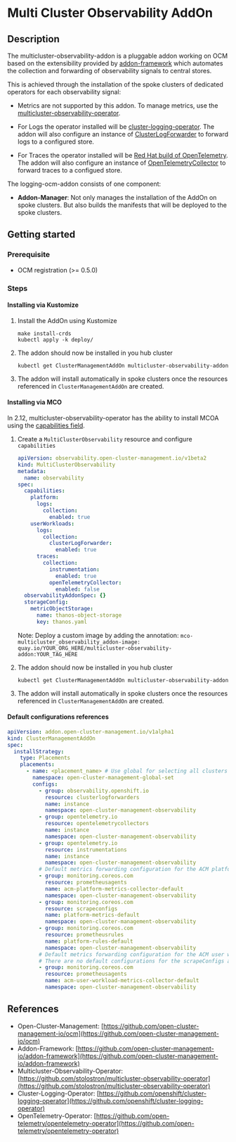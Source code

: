 # Multi Cluster Observability AddOn

## Description

The multicluster-observability-addon is a pluggable addon working on OCM
based on the extensibility provided by
[addon-framework](https://github.com/open-cluster-management-io/addon-framework)
which automates the collection and forwarding of observability signals to central stores.

This is achieved through the installation of the spoke clusters of dedicated operators for each observability signal:

- Metrics are not supported by this addon. To manage metrics, use the [multicluster-observability-operator](https://github.com/stolostron/multicluster-observability-operator).

- For Logs the operator installed will be [cluster-logging-operator](https://docs.openshift.com/container-platform/latest/logging/cluster-logging.html). The addon will also configure an instance of [ClusterLogForwarder](https://docs.openshift.com/container-platform/latest/logging/log_collection_forwarding/configuring-log-forwarding.html) to forward logs to a configured store.

- For Traces the operator installed will be [Red Hat build of OpenTelemetry](https://docs.openshift.com/container-platform/latest/otel/otel_rn/otel-rn-3.1.html). The addon will also configure an instance of [OpenTelemetryCollector](https://docs.openshift.com/container-platform/latest/otel/otel-configuration-of-otel-collector.html) to forward traces to a configued store.

The logging-ocm-addon consists of one component:

- **Addon-Manager**: Not only manages the installation of the AddOn on spoke clusters. But also builds the manifests that will be deployed to the spoke clusters.

## Getting started

### Prerequisite

- OCM registration (>= 0.5.0)

### Steps

#### Installing via Kustomize

1. Install the AddOn using Kustomize

    ```shell
    make install-crds
    kubectl apply -k deploy/
    ```

1. The addon should now be installed in you hub cluster

    ```shell
    kubectl get ClusterManagementAddOn multicluster-observability-addon
    ```

1. The addon will install automatically in spoke clusters once the resources referenced in `ClusterManagementAddOn` are created.

#### Installing via MCO

In 2.12, multicluster-observability-operator has the ability to install MCOA using the [capabilities field](https://github.com/stolostron/multicluster-observability-operator/blob/5d1fc789df365b20951b5fe1c378b5eebb306390/operators/multiclusterobservability/api/v1beta2/multiclusterobservability_types.go#L187-L212).

1. Create a `MultiClusterObservability` resource and configure `capabilities`

    ```yaml
    apiVersion: observability.open-cluster-management.io/v1beta2
    kind: MultiClusterObservability
    metadata:
      name: observability
    spec:
      capabilities:
        platform:
          logs:
            collection:
              enabled: true
        userWorkloads:
          logs:
            collection:
              clusterLogForwarder:
                enabled: true
          traces:
            collection:
              instrumentation:
                enabled: true
              openTelemetryCollector:
                enabled: false
      observabilityAddonSpec: {}
      storageConfig:
        metricObjectStorage:
          name: thanos-object-storage
          key: thanos.yaml
    ```

    Note: Deploy a custom image by adding the annotation: `mco-multicluster_observability_addon-image: quay.io/YOUR_ORG_HERE/multicluster-observability-addon:YOUR_TAG_HERE`

1. The addon should now be installed in you hub cluster

    ```shell
    kubectl get ClusterManagementAddOn multicluster-observability-addon
    ```

1. The addon will install automatically in spoke clusters once the resources referenced in `ClusterManagementAddOn` are created.

#### Default configurations references

```yaml
apiVersion: addon.open-cluster-management.io/v1alpha1
kind: ClusterManagementAddOn
spec:
  installStrategy:
    type: Placements
    placements:
      - name: <placement_name> # Use global for selecting all clusters
        namespace: open-cluster-management-global-set
        configs:
          - group: observability.openshift.io
            resource: clusterlogforwarders
            name: instance
            namespace: open-cluster-management-observability
          - group: opentelemetry.io
            resource: opentelemetrycollectors
            name: instance
            namespace: open-cluster-management-observability
          - group: opentelemetry.io
            resource: instrumentations
            name: instance
            namespace: open-cluster-management-observability
          # Default metrics forwarding configuration for the ACM platform metrics collector
          - group: monitoring.coreos.com
            resource: prometheusagents
            name: acm-platform-metrics-collector-default
            namespace: open-cluster-management-observability
          - group: monitoring.coreos.com
            resource: scrapeconfigs
            name: platform-metrics-default
            namespace: open-cluster-management-observability
          - group: monitoring.coreos.com
            resource: prometheusrules
            name: platform-rules-default
            namespace: open-cluster-management-observability
          # Default metrics forwarding configuration for the ACM user workload metrics collector
          # There are no default configurations for the scrapeConfigs and prometheusRules
          - group: monitoring.coreos.com
            resource: prometheusagents
            name: acm-user-workload-metrics-collector-default
            namespace: open-cluster-management-observability
```

## References

- Open-Cluster-Management: [https://github.com/open-cluster-management-io/ocm](https://github.com/open-cluster-management-io/ocm)
- Addon-Framework: [https://github.com/open-cluster-management-io/addon-framework](https://github.com/open-cluster-management-io/addon-framework)
- Multicluster-Observability-Operator: [https://github.com/stolostron/multicluster-observability-operator](https://github.com/stolostron/multicluster-observability-operator)
- Cluster-Logging-Operator: [https://github.com/openshift/cluster-logging-operator](https://github.com/openshift/cluster-logging-operator)
- OpenTelemetry-Operator: [https://github.com/open-telemetry/opentelemetry-operator](https://github.com/open-telemetry/opentelemetry-operator)
